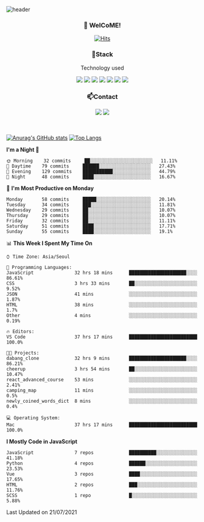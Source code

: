 ![header](https://capsule-render.vercel.app/api?type=waving&color=gradient&height=200&text=Kyungjoon&fontAlign=70&fontAlignY=40&animation=twinkling)

<h3 align="center">👋 WelCoME!</h3>

<div align=center>
  
[![Hits](https://hits.seeyoufarm.com/api/count/incr/badge.svg?url=https%3A%2F%2Fgithub.com%2Fuvula6921&count_bg=%2322BAC9&title_bg=%23827F7F&icon=iconify.svg&icon_color=%2325A27F&title=visits&edge_flat=false)](https://hits.seeyoufarm.com)
  
</div>
<h3 align="center">📌Stack</h3>
<p align="center">Technology used</p>
<div align="center"><img src="https://img.shields.io/badge/HTML5-E34F26?style=flat-square&logo=HTML5&logoColor=white"></img> <img src="https://img.shields.io/badge/CSS3-0A84FF?style=flat-square&logo=CSS3&logoColor=white"></img> <img src="https://img.shields.io/badge/JavaScript-FFCD11?style=flat-square&logo=JavaScript&logoColor=white"></img> <img src="https://img.shields.io/badge/React-00BCF6?style=flat-square&logo=React&logoColor=white"></img> <img src="https://img.shields.io/badge/jQuery-3655FF?style=flat-square&logo=jQuery&logoColor=white"></img> <img src="https://img.shields.io/badge/Ruby-E0115F?style=flat-square&logo=Ruby&logoColor=white"></img> <img src="https://img.shields.io/badge/Python-4B8BBE?style=flat-square&logo=Python&logoColor=white"></img></div>

<h3 align="center">📫Contact</h3>
<div align="center"><a href="https://velog.io/@uvula6921/"><img src="https://img.shields.io/badge/Blog-20c997?style=flat-square&logo=V&logoColor=white"/></a> <a href="pkj6921@gmail.com"><img src="https://img.shields.io/badge/Gmail-EA4335?style=flat-square&logo=Gmail&logoColor=white"/></a></div>
<br>
<br>

[![Anurag's GitHub stats](https://github-readme-stats.vercel.app/api?username=uvula6921&hide=stars,issues&show_icons=true&count_private=true&theme=tokyonight)](https://github.com/anuraghazra/github-readme-stats)
[![Top Langs](https://github-readme-stats.vercel.app/api/top-langs/?username=uvula6921&hide=css,jupyter%20notebook,html&exclude_repo=uvula6921,uvula6921.github.io&layout=compact&langs_count=8)](https://github.com/anuraghazra/github-readme-stats)

<!--START_SECTION:waka-->
**I'm a Night 🦉** 

```text
🌞 Morning    32 commits     ██░░░░░░░░░░░░░░░░░░░░░░░   11.11% 
🌆 Daytime    79 commits     ██████░░░░░░░░░░░░░░░░░░░   27.43% 
🌃 Evening    129 commits    ███████████░░░░░░░░░░░░░░   44.79% 
🌙 Night      48 commits     ████░░░░░░░░░░░░░░░░░░░░░   16.67%

```
📅 **I'm Most Productive on Monday** 

```text
Monday       58 commits     █████░░░░░░░░░░░░░░░░░░░░   20.14% 
Tuesday      34 commits     ███░░░░░░░░░░░░░░░░░░░░░░   11.81% 
Wednesday    29 commits     ██░░░░░░░░░░░░░░░░░░░░░░░   10.07% 
Thursday     29 commits     ██░░░░░░░░░░░░░░░░░░░░░░░   10.07% 
Friday       32 commits     ██░░░░░░░░░░░░░░░░░░░░░░░   11.11% 
Saturday     51 commits     ████░░░░░░░░░░░░░░░░░░░░░   17.71% 
Sunday       55 commits     ████░░░░░░░░░░░░░░░░░░░░░   19.1%

```


📊 **This Week I Spent My Time On** 

```text
⌚︎ Time Zone: Asia/Seoul

💬 Programming Languages: 
JavaScript               32 hrs 18 mins      █████████████████████░░░░   86.61% 
CSS                      3 hrs 33 mins       ██░░░░░░░░░░░░░░░░░░░░░░░   9.52% 
JSON                     41 mins             ░░░░░░░░░░░░░░░░░░░░░░░░░   1.87% 
HTML                     38 mins             ░░░░░░░░░░░░░░░░░░░░░░░░░   1.7% 
Other                    4 mins              ░░░░░░░░░░░░░░░░░░░░░░░░░   0.19%

🔥 Editors: 
VS Code                  37 hrs 17 mins      █████████████████████████   100.0%

🐱‍💻 Projects: 
dabang_clone             32 hrs 9 mins       █████████████████████░░░░   86.21% 
cheerup                  3 hrs 54 mins       ██░░░░░░░░░░░░░░░░░░░░░░░   10.47% 
react_advanced_course    53 mins             ░░░░░░░░░░░░░░░░░░░░░░░░░   2.41% 
camping_map              11 mins             ░░░░░░░░░░░░░░░░░░░░░░░░░   0.5% 
newly_coined_words_dict  8 mins              ░░░░░░░░░░░░░░░░░░░░░░░░░   0.4%

💻 Operating System: 
Mac                      37 hrs 17 mins      █████████████████████████   100.0%

```

**I Mostly Code in JavaScript** 

```text
JavaScript               7 repos             ██████████░░░░░░░░░░░░░░░   41.18% 
Python                   4 repos             ██████░░░░░░░░░░░░░░░░░░░   23.53% 
Vue                      3 repos             ████░░░░░░░░░░░░░░░░░░░░░   17.65% 
HTML                     2 repos             ███░░░░░░░░░░░░░░░░░░░░░░   11.76% 
SCSS                     1 repo              █░░░░░░░░░░░░░░░░░░░░░░░░   5.88%

```



 Last Updated on 21/07/2021
<!--END_SECTION:waka-->
